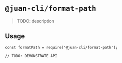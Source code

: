 # `@juan-cli/format-path`

> TODO: description

## Usage

```
const formatPath = require('@juan-cli/format-path');

// TODO: DEMONSTRATE API
```
